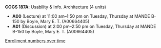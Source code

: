 **COGS 187A**: Usability & Info. Architecture (4 units)

- **A00** (Lecture) at 11:00 am–1:50 pm on Tuesday, Thursday at MANDE B-150 by Boyle, Mary E. T. (A00664405)
- **A01** (Discussion) at 2:00 pm–2:50 pm on Tuesday, Thursday at MANDE B-150 by Boyle, Mary E. T. (A00664405)

[Enrollment numbers over time](./COGS187A.tsv)
